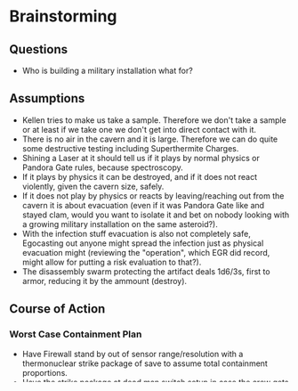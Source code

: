 # Brainstorming 

## Questions
- Who is building a military installation what for?

## Assumptions
- Kellen tries to make us take a sample. Therefore we don't take a sample or at least if we take one we don't get into direct contact with it.
- There is no air in the cavern and it is large. Therefore we can do quite some destructive testing including Superthermite Charges.
- Shining a Laser at it should tell us if it plays by normal physics or Pandora Gate rules, because spectroscopy.
- If it plays by physics it can be destroyed, and if it does not react violently, given the cavern size, safely.
- If it does not play by physics or reacts by leaving/reaching out from the cavern it is about evacuation (even if it was Pandora Gate like  and stayed clam, would you want to isolate it and bet on nobody looking with a growing military installation on the same asteroid?).
- With the infection stuff evacuation is also not completely safe, Egocasting out anyone might spread the infection just as physical evacuation might (reviewing the "operation", which EGR did record, might allow for putting a risk evaluation to that?).
- The disassembly swarm protecting the artifact deals 1d6/3s, first to armor, reducing it by the ammount (destroy).


## Course of Action

### Worst Case Containment Plan
- Have Firewall stand by out of sensor range/resolution with a thermonuclear strike package of save to assume total containment proportions.
- Have the strike package at dead man switch setup in case the crew gets compromized (not really possible, but what is a good compromise?).

### Evacuation

### Information Gathering
1. Acquire `Skillware` with `Resources IV` once the week lapses. Acquire `Skillsoft, Know: TITAN Tech` to get +30 on all risk evaluation rolls, and maybe be given some more information, especially in combination with `Common Sense`.
1. Try to get a roll from `Skillsoft, Know: TITAN Tech` with `Common Sense` on the basis of the information provided by John Vess and `EGR_2.71828`'s recording of J.V.'s operation on the boy for risk assessment regarding using
    - live dynamic sensor data directly,
    - live dynamic sensor data indirectly (with transformations, intrusion detection system),
    - discrete recordings chunks of dynamic sensor data
    - static snapshots only
1. Laser spectroscopy for more information.
1. Kinetic probing.

### Destroying the Artifact
- Superthermite Charges.